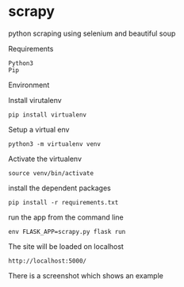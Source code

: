 # scrapy
python scraping using selenium and beautiful soup

Requirements

```
Python3
Pip
```

Environment

Install virutalenv

```pip install virtualenv```

Setup a virtual env

```python3 -m virtualenv venv```

Activate the virtualenv

```source venv/bin/activate```

install the dependent packages

```pip install -r requirements.txt```

run the app from the command line

```env FLASK_APP=scrapy.py flask run```

The site will be loaded on localhost

```http://localhost:5000/```

There is a screenshot which shows an example
